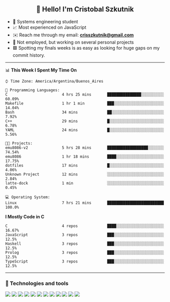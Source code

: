<h2 align="center">👋 Hello! I'm Cristobal Szkutnik</h2>

- 📖  Systems engineering student
- 📈  Most experienced on JavaScript
- ✉️  Reach me through my email: **crisszkutnik@gmail.com**
- 🏢  Not employed, but working on several personal projects
- 🟩  Spotting my finals weeks is as easy as looking for huge gaps on my commit history.

-------

<!--START_SECTION:waka-->
📊 **This Week I Spent My Time On** 

```text
⌚︎ Time Zone: America/Argentina/Buenos_Aires

💬 Programming Languages: 
C                        4 hrs 25 mins       ███████████████░░░░░░░░░░   60.09% 
Makefile                 1 hr 1 min          ███░░░░░░░░░░░░░░░░░░░░░░   14.04% 
Bash                     34 mins             ██░░░░░░░░░░░░░░░░░░░░░░░   7.92% 
C++                      29 mins             █░░░░░░░░░░░░░░░░░░░░░░░░   6.78% 
YAML                     24 mins             █░░░░░░░░░░░░░░░░░░░░░░░░   5.56%

🐱‍💻 Projects: 
emu8086-v2               5 hrs 28 mins       ██████████████████░░░░░░░   74.54% 
emu8086                  1 hr 18 mins        ████░░░░░░░░░░░░░░░░░░░░░   17.75% 
dotfiles                 17 mins             █░░░░░░░░░░░░░░░░░░░░░░░░   4.06% 
Unknown Project          12 mins             ░░░░░░░░░░░░░░░░░░░░░░░░░   2.84% 
latte-dock               1 min               ░░░░░░░░░░░░░░░░░░░░░░░░░   0.45%

💻 Operating System: 
Linux                    7 hrs 21 mins       █████████████████████████   100.0%

```

**I Mostly Code in C** 

```text
C                        4 repos             ████░░░░░░░░░░░░░░░░░░░░░   16.67% 
JavaScript               3 repos             ███░░░░░░░░░░░░░░░░░░░░░░   12.5% 
Haskell                  3 repos             ███░░░░░░░░░░░░░░░░░░░░░░   12.5% 
Prolog                   3 repos             ███░░░░░░░░░░░░░░░░░░░░░░   12.5% 
TypeScript               3 repos             ███░░░░░░░░░░░░░░░░░░░░░░   12.5%

```



<!--END_SECTION:waka-->

-------

### 🔧 Technologies and tools
<div>
  <img src="https://img.shields.io/badge/node.js%20-%2343853D.svg?&style=for-the-badge&logo=node.js&logoColor=white"/>
  <img src="https://img.shields.io/badge/javascript%20-%23323330.svg?&style=for-the-badge&logo=javascript&logoColor=%23F7DF1E"/>
  <img src="https://img.shields.io/badge/typescript%20-%23007ACC.svg?&style=for-the-badge&logo=typescript&logoColor=white"/>
  <img src="https://img.shields.io/badge/html5%20-%23E34F26.svg?&style=for-the-badge&logo=html5&logoColor=white"/>
  <img src="https://img.shields.io/badge/css3%20-%231572B6.svg?&style=for-the-badge&logo=css3&logoColor=white"/>
  <img src="https://img.shields.io/badge/c%20-%2300599C.svg?&style=for-the-badge&logo=c&logoColor=white"/>
  <img src="https://img.shields.io/badge/react%20-%2320232a.svg?&style=for-the-badge&logo=react&logoColor=%2361DAFB"/>
  <img src="https://img.shields.io/badge/express.js%20-%23404d59.svg?&style=for-the-badge"/>
  <img src="https://img.shields.io/badge/bootstrap%20-%23563D7C.svg?&style=for-the-badge&logo=bootstrap&logoColor=white"/>
  <img src="https://img.shields.io/badge/git%20-%23F05033.svg?&style=for-the-badge&logo=git&logoColor=white"/>
  <img src="https://img.shields.io/badge/heroku%20-%23430098.svg?&style=for-the-badge&logo=heroku&logoColor=white"/>
  <img src ="https://img.shields.io/badge/MongoDB-%234ea94b.svg?&style=for-the-badge&logo=mongodb&logoColor=white"/>
 </div>
